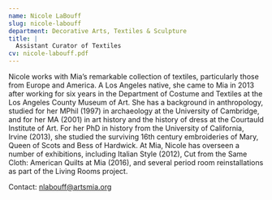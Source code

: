 ```yaml
---
name: Nicole LaBouff
slug: nicole-labouff
department: Decorative Arts, Textiles & Sculpture
title: |
  Assistant Curator of Textiles
cv: nicole-labouff.pdf
---
```


Nicole works with Mia’s remarkable collection of textiles, particularly those from Europe and America. A Los Angeles native, she came to Mia in 2013 after working for six years in the Department of Costume and Textiles at the Los Angeles County Museum of Art. She has a background in anthropology, studied for her MPhil (1997) in archaeology at the University of Cambridge, and for her MA (2001) in art history and the history of dress at the Courtauld Institute of Art. For her PhD in history from the University of California, Irvine (2013), she studied the surviving 16th century embroideries of Mary, Queen of Scots and Bess of Hardwick. At Mia, Nicole has overseen a number of exhibitions, including Italian Style (2012), Cut from the Same Cloth: American Quilts at Mia (2016), and several period room reinstallations as part of the Living Rooms project.

Contact: [nlabouff@artsmia.org](mailto:nlabouff@artsmia.org)
